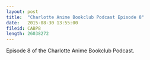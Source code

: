 ```yaml
---
layout: post
title:  "Charlotte Anime Bookclub Podcast Episode 8"
date:   2015-08-30 13:55:00
fileid: CABP8
length: 26038272
---
```


Episode 8 of the Charlotte Anime Bookclub Podcast.
